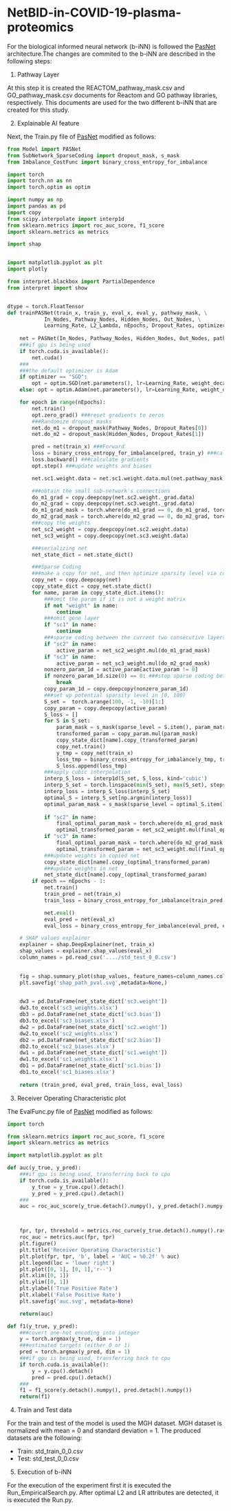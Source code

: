 # NetBID-in-COVID-19-plasma-proteomics

<p>For the biological informed neural network (b-iNN) is followed the <a href="https://github.com/DataX-JieHao/PASNet#interpretable-neural-network-on-the-biological-pathway-level">PasNet</a> architecture.The changes are commited to the b-iNN are described in the following steps: </p>

1. Pathway Layer

<p> At this step it is created the REACTOM_pathway_mask.csv and GO_pathway_mask.csv documents for Reactom and GO pathway libraries, respectively. This documents are used for the two different b-iNN that are created for this study.</p>

2. Explainable AI feature

<p> Next, the Train.py file of <a href="https://github.com/DataX-JieHao/PASNet#interpretable-neural-network-on-the-biological-pathway-level">PasNet</a> modified as follows:</p>

```python
from Model import PASNet
from SubNetwork_SparseCoding import dropout_mask, s_mask
from Imbalance_CostFunc import binary_cross_entropy_for_imbalance

import torch
import torch.nn as nn
import torch.optim as optim

import numpy as np
import pandas as pd
import copy
from scipy.interpolate import interp1d
from sklearn.metrics import roc_auc_score, f1_score
import sklearn.metrics as metrics

import shap


import matplotlib.pyplot as plt
import plotly

from interpret.blackbox import PartialDependence
from interpret import show


dtype = torch.FloatTensor
def trainPASNet(train_x, train_y, eval_x, eval_y, pathway_mask, \
			In_Nodes, Pathway_Nodes, Hidden_Nodes, Out_Nodes, \
			Learning_Rate, L2_Lambda, nEpochs, Dropout_Rates, optimizer = "Adam"):
	
	net = PASNet(In_Nodes, Pathway_Nodes, Hidden_Nodes, Out_Nodes, pathway_mask)
	###if gpu is being used
	if torch.cuda.is_available():
		net.cuda()
	###
	###the default optimizer is Adam
	if optimizer == "SGD":
		opt = optim.SGD(net.parameters(), lr=Learning_Rate, weight_decay = L2_Lambda)
	else: opt = optim.Adam(net.parameters(), lr=Learning_Rate, weight_decay = L2_Lambda)

	for epoch in range(nEpochs):
		net.train()
		opt.zero_grad() ###reset gradients to zeros
		###Randomize dropout masks
		net.do_m1 = dropout_mask(Pathway_Nodes, Dropout_Rates[0])
		net.do_m2 = dropout_mask(Hidden_Nodes, Dropout_Rates[1])

		pred = net(train_x) ###Forward
		loss = binary_cross_entropy_for_imbalance(pred, train_y) ###calculate loss
		loss.backward() ###calculate gradients
		opt.step() ###update weights and biases

		net.sc1.weight.data = net.sc1.weight.data.mul(net.pathway_mask) ###force the connections between gene layer and pathway layer

		###obtain the small sub-network's connections
		do_m1_grad = copy.deepcopy(net.sc2.weight._grad.data)
		do_m2_grad = copy.deepcopy(net.sc3.weight._grad.data)
		do_m1_grad_mask = torch.where(do_m1_grad == 0, do_m1_grad, torch.ones_like(do_m1_grad))
		do_m2_grad_mask = torch.where(do_m2_grad == 0, do_m2_grad, torch.ones_like(do_m2_grad))
		###copy the weights
		net_sc2_weight = copy.deepcopy(net.sc2.weight.data)
		net_sc3_weight = copy.deepcopy(net.sc3.weight.data)

		###serializing net 
		net_state_dict = net.state_dict()

		###Sparse Coding
		###make a copy for net, and then optimize sparsity level via copied net
		copy_net = copy.deepcopy(net)
		copy_state_dict = copy_net.state_dict()
		for name, param in copy_state_dict.items():
			###omit the param if it is not a weight matrix
			if not "weight" in name:
				continue
			###omit gene layer
			if "sc1" in name:
				continue
			###sparse coding between the current two consecutive layers is in the trained small sub-network
			if "sc2" in name:
				active_param = net_sc2_weight.mul(do_m1_grad_mask)
			if "sc3" in name:
				active_param = net_sc3_weight.mul(do_m2_grad_mask)
			nonzero_param_1d = active_param[active_param != 0]
			if nonzero_param_1d.size(0) == 0: ###stop sparse coding between the current two consecutive layers if there are no valid weights
				break
			copy_param_1d = copy.deepcopy(nonzero_param_1d)
			###set up potential sparsity level in [0, 100)
			S_set =  torch.arange(100, -1, -10)[1:]
			copy_param = copy.deepcopy(active_param)
			S_loss = []
			for S in S_set:
				param_mask = s_mask(sparse_level = S.item(), param_matrix = copy_param, nonzero_param_1D = copy_param_1d, dtype = dtype)
				transformed_param = copy_param.mul(param_mask)
				copy_state_dict[name].copy_(transformed_param)
				copy_net.train()
				y_tmp = copy_net(train_x)
				loss_tmp = binary_cross_entropy_for_imbalance(y_tmp, train_y)
				S_loss.append(loss_tmp)
			###apply cubic interpolation
			interp_S_loss = interp1d(S_set, S_loss, kind='cubic')
			interp_S_set = torch.linspace(min(S_set), max(S_set), steps=100)
			interp_loss = interp_S_loss(interp_S_set)
			optimal_S = interp_S_set[np.argmin(interp_loss)]
			optimal_param_mask = s_mask(sparse_level = optimal_S.item(), param_matrix = copy_param, nonzero_param_1D = copy_param_1d, dtype = dtype)
			
			if "sc2" in name:
				final_optimal_param_mask = torch.where(do_m1_grad_mask == 0, torch.ones_like(do_m1_grad_mask), optimal_param_mask)
				optimal_transformed_param = net_sc2_weight.mul(final_optimal_param_mask)
			if "sc3" in name:
				final_optimal_param_mask = torch.where(do_m2_grad_mask == 0, torch.ones_like(do_m2_grad_mask), optimal_param_mask)
				optimal_transformed_param = net_sc3_weight.mul(final_optimal_param_mask)
			###update weights in copied net
			copy_state_dict[name].copy_(optimal_transformed_param)
			###update weights in net
			net_state_dict[name].copy_(optimal_transformed_param)
		if epoch == nEpochs - 1:
			net.train()
			train_pred = net(train_x)
			train_loss = binary_cross_entropy_for_imbalance(train_pred, train_y).view(1,)

			net.eval()
			eval_pred = net(eval_x)
			eval_loss = binary_cross_entropy_for_imbalance(eval_pred, eval_y).view(1,)

	# SHAP values explainer
	explainer = shap.DeepExplainer(net, train_x)
	shap_values = explainer.shap_values(eval_x)	
	column_names = pd.read_csv('..../std_test_0_0.csv')
	

	fig = shap.summary_plot(shap_values, feature_names=column_names.columns, max_display =20, show = False)
	plt.savefig('shap_path_pval.svg',metadata=None,)

	
	dw3 = pd.DataFrame(net_state_dict['sc3.weight'])
	dw3.to_excel('sc3_weights.xlsx')
	db3 = pd.DataFrame(net_state_dict['sc3.bias'])
	db3.to_excel('sc3_biases.xlsx')
	dw2 = pd.DataFrame(net_state_dict['sc2.weight'])
	dw2.to_excel('sc2_weights.xlsx')
	db2 = pd.DataFrame(net_state_dict['sc2.bias'])
	db2.to_excel('sc2_biases.xlsx')
	dw1 = pd.DataFrame(net_state_dict['sc1.weight'])
	dw1.to_excel('sc1_weights.xlsx')
	db1 = pd.DataFrame(net_state_dict['sc1.bias'])
	db1.to_excel('sc1_biases.xlsx')
	
	return (train_pred, eval_pred, train_loss, eval_loss)

```

3. Receiver Operating Characteristic plot

<p> The EvalFunc.py file of <a href="https://github.com/DataX-JieHao/PASNet#interpretable-neural-network-on-the-biological-pathway-level">PasNet</a> modified as follows:</p>

```python
import torch

from sklearn.metrics import roc_auc_score, f1_score
import sklearn.metrics as metrics

import matplotlib.pyplot as plt

def auc(y_true, y_pred):
	###if gpu is being used, transferring back to cpu
	if torch.cuda.is_available():
		y_true = y_true.cpu().detach()
		y_pred = y_pred.cpu().detach()
	###
	auc = roc_auc_score(y_true.detach().numpy(), y_pred.detach().numpy())



	fpr, tpr, threshold = metrics.roc_curve(y_true.detach().numpy().ravel(), y_pred.detach().numpy().ravel())
	roc_auc = metrics.auc(fpr, tpr)
	plt.figure()
	plt.title('Receiver Operating Characteristic')
	plt.plot(fpr, tpr, 'b', label = 'AUC = %0.2f' % auc)
	plt.legend(loc = 'lower right')
	plt.plot([0, 1], [0, 1],'r--')
	plt.xlim([0, 1])
	plt.ylim([0, 1])
	plt.ylabel('True Positive Rate')
	plt.xlabel('False Positive Rate')
	plt.savefig('auc.svg', metadata=None)

	return(auc)

def f1(y_true, y_pred):
	###covert one-hot encoding into integer
	y = torch.argmax(y_true, dim = 1)
	###estimated targets (either 0 or 1)
	pred = torch.argmax(y_pred, dim = 1)
	###if gpu is being used, transferring back to cpu
	if torch.cuda.is_available():
		y = y.cpu().detach()
		pred = pred.cpu().detach()
	###
	f1 = f1_score(y.detach().numpy(), pred.detach().numpy())
	return(f1)

```

4. Train and Test data

<p>For the train and test of the model is used the MGH dataset. MGH dataset is normalized with mean = 0 and standard deviation = 1. The produced datasets are the following: </p>

 - Train: std_train_0_0.csv
 - Test: std_test_0_0.csv

5. Execution of b-iNN

<p> For the execution of the experiment first it is executed the Run_EmpiricalSearch.py. After optimal L2 and LR attributes are detected, it is executed the Run.py.</p>